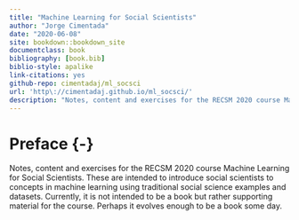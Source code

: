 ```yaml
--- 
title: "Machine Learning for Social Scientists"
author: "Jorge Cimentada"
date: "2020-06-08"
site: bookdown::bookdown_site
documentclass: book
bibliography: [book.bib]
biblio-style: apalike
link-citations: yes
github-repo: cimentadaj/ml_socsci
url: 'http\://cimentadaj.github.io/ml_socsci/'
description: "Notes, content and exercises for the RECSM 2020 course Machine Learning for Social Scientists."
---
```


# Preface {-}

Notes, content and exercises for the RECSM 2020 course Machine Learning for Social Scientists. These are intended to introduce social scientists to concepts in machine learning using traditional social science examples and datasets. Currently, it is not intended to be a book but rather supporting material for the course. Perhaps it evolves enough to be a book some day.
